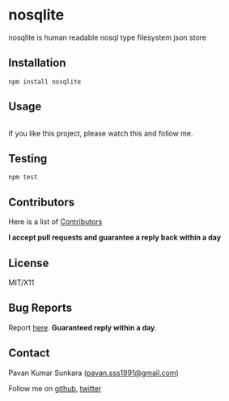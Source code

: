 # nosqlite

nosqlite is human readable nosql type filesystem json store

## Installation
```
npm install nosqlite
```

## Usage

```js
```

If you like this project, please watch this and follow me.

## Testing
```
npm test
```

## Contributors
Here is a list of [Contributors](http://github.com/pksunkara/nosqlite/contributors)

__I accept pull requests and guarantee a reply back within a day__

## License
MIT/X11

## Bug Reports
Report [here](http://github.com/pksunkara/nosqlite/issues). __Guaranteed reply within a day__.

## Contact
Pavan Kumar Sunkara (pavan.sss1991@gmail.com)

Follow me on [github](https://github.com/users/follow?target=pksunkara), [twitter](http://twitter.com/pksunkara)
